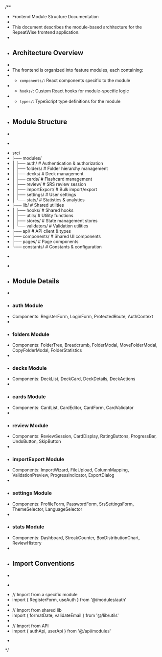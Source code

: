 /**
 * Frontend Module Structure Documentation
 * 
 * This document describes the module-based architecture for the RepeatWise frontend application.
 * 
 * ## Architecture Overview
 * 
 * The frontend is organized into feature modules, each containing:
 * - `components/`: React components specific to the module
 * - `hooks/`: Custom React hooks for module-specific logic
 * - `types/`: TypeScript type definitions for the module
 * 
 * ## Module Structure
 * 
 * ```
 * src/
 * ├── modules/
 * │   ├── auth/           # Authentication & authorization
 * │   ├── folders/        # Folder hierarchy management
 * │   ├── decks/          # Deck management
 * │   ├── cards/          # Flashcard management
 * │   ├── review/         # SRS review session
 * │   ├── importExport/   # Bulk import/export
 * │   ├── settings/       # User settings
 * │   └── stats/          # Statistics & analytics
 * ├── lib/                # Shared utilities
 * │   ├── hooks/          # Shared hooks
 * │   ├── utils/          # Utility functions
 * │   ├── stores/         # State management stores
 * │   └── validators/     # Validation utilities
 * ├── api/                # API client & types
 * ├── components/         # Shared UI components
 * ├── pages/              # Page components
 * └── constants/          # Constants & configuration
 * ```
 * 
 * ## Module Details
 * 
 * ### auth Module
 * Components: RegisterForm, LoginForm, ProtectedRoute, AuthContext
 * 
 * ### folders Module
 * Components: FolderTree, Breadcrumb, FolderModal, MoveFolderModal, CopyFolderModal, FolderStatistics
 * 
 * ### decks Module
 * Components: DeckList, DeckCard, DeckDetails, DeckActions
 * 
 * ### cards Module
 * Components: CardList, CardEditor, CardForm, CardValidator
 * 
 * ### review Module
 * Components: ReviewSession, CardDisplay, RatingButtons, ProgressBar, UndoButton, SkipButton
 * 
 * ### importExport Module
 * Components: ImportWizard, FileUpload, ColumnMapping, ValidationPreview, ProgressIndicator, ExportDialog
 * 
 * ### settings Module
 * Components: ProfileForm, PasswordForm, SrsSettingsForm, ThemeSelector, LanguageSelector
 * 
 * ### stats Module
 * Components: Dashboard, StreakCounter, BoxDistributionChart, ReviewHistory
 * 
 * ## Import Conventions
 * 
 * ```typescript
 * // Import from a specific module
 * import { RegisterForm, useAuth } from '@/modules/auth'
 * 
 * // Import from shared lib
 * import { formatDate, validateEmail } from '@/lib/utils'
 * 
 * // Import from API
 * import { authApi, userApi } from '@/api/modules'
 * ```
 */
